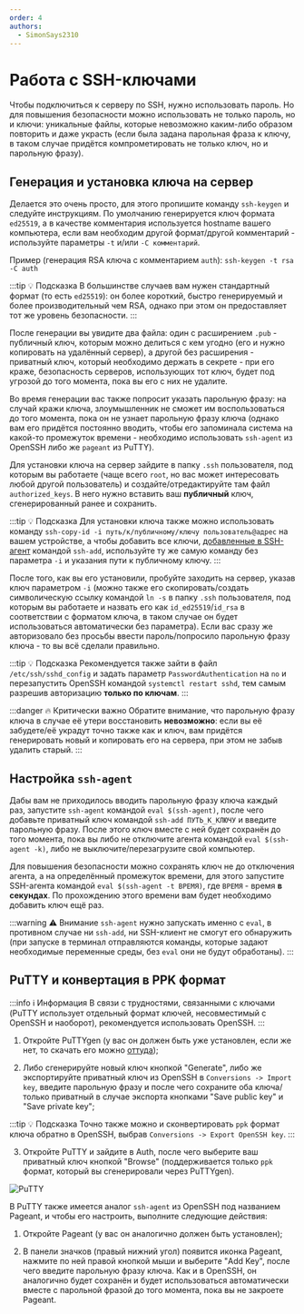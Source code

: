 ```yaml
---
order: 4
authors:
  - SimonSays2310
---
```


# Работа с SSH-ключами

Чтобы подключиться к серверу по SSH, нужно использовать пароль. Но для повышения безопасности можно использовать не только пароль, но и ключи: уникальные файлы, которые невозможно каким-либо образом повторить и даже украсть (если была задана парольная фраза к ключу, в таком случае придётся компрометировать не только ключ, но и парольную фразу).

## Генерация и установка ключа на сервер

Делается это очень просто, для этого пропишите команду `ssh-keygen` и следуйте инструкциям. По умолчанию генерируется ключ формата `ed25519`, а в качестве комментария используется hostname вашего компьютера, если вам необходим другой формат/другой комментарий - используйте параметры `-t` и/или `-C комментарий`.

Пример (генерация RSA ключа с комментарием `auth`): `ssh-keygen -t rsa -C auth`

:::tip :bulb: Подсказка
В большинстве случаев вам нужен стандартный формат (то есть `ed25519`): он более короткий, быстро генерируемый и более производительный чем RSA, однако при этом он предоставляет тот же уровень безопасности.
:::

После генерации вы увидите два файла: один с расширением `.pub` - публичный ключ, которым можно делиться с кем угодно (его и нужно копировать на удалённый сервер), а другой без расширения - приватный ключ, который необходимо держать в секрете - при его краже, безопасность серверов, использующих тот ключ, будет под угрозой до того момента, пока вы его с них не удалите.

Во время генерации вас также попросит указать парольную фразу: на случай кражи ключа, злоумышленник не сможет им воспользоваться до того момента, пока он не узнает парольную фразу ключа (однако вам его придётся постоянно вводить, чтобы его запоминала система на какой-то промежуток времени - необходимо использовать `ssh-agent` из OpenSSH либо же `pageant` из PuTTY).

Для установки ключа на сервер зайдите в папку `.ssh` пользователя, под которым вы работаете (чаще всего `root`, но вас может интересовать любой другой пользователь) и создайте/отредактируйте там файл `authorized_keys`. В него нужно вставить ваш **публичный** ключ, сгенерированный ранее и сохранить.

:::tip :bulb: Подсказка
Для установки ключа также можно использовать команду `ssh-copy-id -i путь/к/публичному/ключу пользователь@адрес` на вашем устройстве, а чтобы добавить все ключи, [добавленные в SSH-агент](#настроика-ssh-agent) командой `ssh-add`, используйте ту же самую команду без параметра `-i` и указания пути к публичному ключу.
:::

После того, как вы его установили, пробуйте заходить на сервер, указав ключ параметром `-i` (можно также его скопировать/создать символическую ссылку командой `ln -s` в папку `.ssh` пользователя, под которым вы работаете и назвать его как `id_ed25519`/`id_rsa` в соответствии с форматом ключа, в таком случае он будет использоваться автоматически без параметра). Если вас сразу же авторизовало без просьбы ввести пароль/попросило парольную фразу ключа - то вы всё сделали правильно.

:::tip :bulb: Подсказка
Рекомендуется также зайти в файл `/etc/ssh/sshd_config` и задать параметр `PasswordAuthentication` на `no` и перезапустить OpenSSH командой `systemctl restart sshd`, тем самым разрешив авторизацию **только по ключам**.
:::

:::danger :fire: Критически важно
Обратите внимание, что парольную фразу ключа в случае её утери восстановить **невозможно**: если вы её забудете/её украдут точно также как и ключ, вам придётся генерировать новый и копировать его на сервера, при этом не забыв удалить старый.
:::

## Настройка `ssh-agent`

Дабы вам не приходилось вводить парольную фразу ключа каждый раз, запустите `ssh-agent` командой `eval $(ssh-agent)`, после чего добавьте приватный ключ командой `ssh-add ПУТЬ_К_КЛЮЧУ` и введите парольную фразу. После этого ключ вместе с ней будет сохранён до того момента, пока вы либо не отключите агента командой `eval $(ssh-agent -k)`, либо не выключите/перезагрузите свой компьютер.

Для повышения безопасности можно сохранять ключ не до отключения агента, а на определённый промежуток времени, для этого запустите SSH-агента командой `eval $(ssh-agent -t ВРЕМЯ)`, где `ВРЕМЯ` - время **в секундах**. По прохождению этого времени вам будет необходимо добавить ключ ещё раз.

:::warning :warning: Внимание
`ssh-agent` нужно запускать именно с `eval`, в противном случае ни `ssh-add`, ни SSH-клиент не смогут его обнаружить (при запуске в терминал отправляются команды, которые задают необходимые переменные среды, без `eval` они не будут обработаны).
:::

## PuTTY и конвертация в PPK формат

:::info :information_source: Информация
В связи с трудностями, связанными с ключами (PuTTY использует отдельный формат ключей, несовместимый с OpenSSH и наоборот), рекомендуется использовать OpenSSH.
:::

1. Откройте PuTTYgen (у вас он должен быть уже установлен, если же нет, то скачать его можно [оттуда](https://www.chiark.greenend.org.uk/~sgtatham/putty/latest.html));

2. Либо сгенерируйте новый ключ кнопкой "Generate", либо же экспортируйте приватный ключ из OpenSSH в `Conversions -> Import key`, введите парольную фразу и после чего сохраните оба ключа/только приватный в случае экспорта кнопками "Save public key" и "Save private key";

:::tip :bulb: Подсказка
Точно также можно и сконвертировать `ppk` формат ключа обратно в OpenSSH, выбрав `Conversions -> Export OpenSSH key`.
:::

3. Откройте PuTTY и зайдите в Auth, после чего выберите ваш приватный ключ кнопкой "Browse" (поддерживается только `ppk` формат, который вы сгенерировали через PuTTYgen).

![PuTTY](/vds/sshkeys/1.png)

В PuTTY также имеется аналог `ssh-agent` из OpenSSH под названием Pageant, и чтобы его настроить, выполните следующие действия:

1. Откройте Pageant (у вас он аналогично должен быть установлен);

2. В панели значков (правый нижний угол) появится иконка Pageant, нажмите по ней правой кнопкой мыши и выберите "Add Key", после чего введите парольную фразу ключа. Как и в OpenSSH, он аналогично будет сохранён и будет использоваться автоматически вместе с парольной фразой до того момента, пока вы не закроете Pageant.
